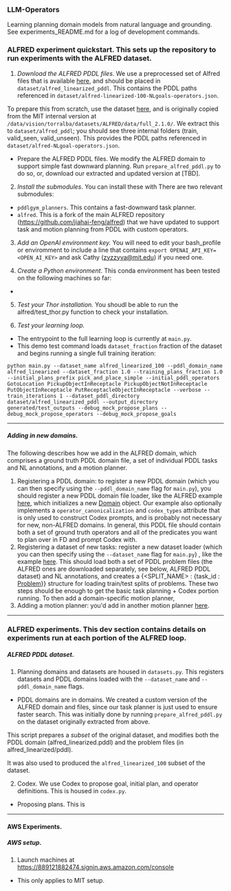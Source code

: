 ### LLM-Operators
Learning planning domain models from natural language and grounding.
See experiments_README.md for a log of development commands.

### ALFRED experiment quickstart. This sets up the repository to run experiments with the ALFRED dataset.
1. *Download the ALFRED PDDL files*. We use a preprocessed set of Alfred files that is available [here](https://drive.google.com/drive/u/0/folders/1sE90a87rWNHPzwwm3HPg_XAxyi6HTOBc), and should be placed in `dataset/alfred_linearized_pddl`. This contains the PDDL paths referenced in `dataset/alfred-linearized-100-NLgoals-operators.json`.

To prepare this from scratch, use the dataset [here](https://drive.google.com/file/d/1sg8v1hf40Eu1K7hLGZ_LP5I-9N4zwLCU/view?usp=sharing), and is originally copied from the MIT internal version at `/data/vision/torralba/datasets/ALFRED/data/full_2.1.0/`. We extract this to `dataset/alfred_pddl`; you should see three internal folders (train, valid_seen, valid_unseen). This provides the PDDL paths referenced in `dataset/alfred-NLgoal-operators.json`.
   - Prepare the ALFRED PDDL files. We modify the ALFRED domain to support simple fast downward planning. Run `prepare_alfred_pddl.py` to do so, or, download our extracted and updated version at [TBD].


2. *Install the submodules*. You can install these with
There are two relevant submodules:
- `pddlgym_planners`. This contains a fast-downward task planner.
- `alfred`. This is a fork of the main ALFRED repository (https://github.com/jiahai-feng/alfred) that we have updated to support task and motion planning from PDDL with custom operators.

3. *Add an OpenAI environment key.* You will need to edit your bash_profile or enviromment to include a line that contains `export OPENAI_API_KEY=<OPEN_AI_KEY>` and ask Cathy (zyzzyva@mit.edu) if you need one.


4. *Create a Python environment*. This conda environment has been tested on the following machines so far:
- 

5. *Test your Thor installation.* You shoudl be able to run the alfred/test_thor.py function to check your installation.

7. *Test your learning loop.* 
- The entrypoint to the full learning loop is currently at `main.py`.
- This demo test command loads `dataset_fraction` fraction of the dataset and begins running a single full training iteration: 
```
python main.py --dataset_name alfred_linearized_100 --pddl_domain_name alfred_linearized --dataset_fraction 1.0 --training_plans_fraction 1.0 --initial_plans_prefix pick_and_place_simple --initial_pddl_operators GotoLocation PickupObjectInReceptacle PickupObjectNotInReceptacle PutObjectInReceptacle PutReceptacleObjectInReceptacle --verbose --train_iterations 1 --dataset_pddl_directory dataset/alfred_linearized_pddl --output_directory generated/test_outputs --debug_mock_propose_plans --debug_mock_propose_operators --debug_mock_propose_goals 
```
--------------------------------------------
##### Adding in new domains. 
The following describes how we add in the ALFRED domain, which comprises a ground truth PDDL domain file, a set of individual PDDL tasks and NL annotations, and a motion planner.
1. Registering a PDDL domain: to register a new PDDL domain (which you can then specify using the `--pddl_domain_name` flag for `main.py`), you should register a new PDDL domain file loader, like the ALFRED example [here](https://github.com/CatherineWong/llm-operators/blob/main/datasets.py#L201), which initializes a new [Domain](https://github.com/CatherineWong/llm-operators/blob/main/pddl.py#L14) object. Our example also optionally implements a `operator_canonicalization` and `codex_types` attribute that is only used to construct Codex prompts, and is probably not necessary for new, non-ALFRED domains. In general, this PDDL file should contain both a set of ground truth operators and all of the predicates you want to plan over in FD and prompt Codex with.
2. Registering a dataset of new tasks: register a new dataset loader (which you can then specify using the `--dataset_name` flag for `main.py`) , like the example [here](https://github.com/CatherineWong/llm-operators/blob/main/datasets.py#L447). This should load both a set of PDDL problem files (the ALFRED ones are downloaded separately, see below, ALFRED PDDL dataset) and NL annotations, and creates a {<SPLIT_NAME> : {task_id : [Problem](https://github.com/CatherineWong/llm-operators/blob/main/datasets.py#L14)}} structure for loading train/test splits of problems.
These two steps should be enough to get the basic task planning + Codex portion running. To then add a domain-specific motion planner,
3. Adding a motion planner: you'd add in another motion planner [here](https://github.com/CatherineWong/llm-operators/blob/main/motion_planner.py#L30).

--------------------------------------------
### ALFRED experiments. This dev section contains details on experiments run at each portion of the ALFRED loop.
##### ALFRED PDDL dataset.
1. Planning domains and datasets are housed in `datasets.py`. This registers datasets and PDDL domains loaded with the `--dataset_name` and `--pddl_domain_name` flags. 
- PDDL domains are in domains. We created a custom version of the ALFRED domain and files, since our task planner is just used to ensure faster search. This was initially done by running `prepare_alfred_pddl.py` on the dataset originally extracted from above.

This script prepares a *subset* of the original dataset, and modifies both the PDDL domain (alfred_linearized.pddl) and the problem files (in alfred_linearized/pddl).

It was also used to produced the `alfred_linearized_100` subset of the dataset.

2. Codex. We use Codex to propose goal, initial plan, and operator definitions. This is housed in `codex.py`.
- Proposing plans. This is 


--------------------------------------------
#### AWS Experiments.

##### AWS setup.
1. Launch machines at https://889121882474.signin.aws.amazon.com/console
- This only applies to MIT setup.

